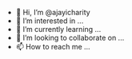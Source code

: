 - 👋 Hi, I’m @ajayicharity
- 👀 I’m interested in ...
- 🌱 I’m currently learning ...
- 💞️ I’m looking to collaborate on ...
- 📫 How to reach me ...

<!---
ajayicharity/ajayicharity is a ✨ special ✨ repository because its `README.md` (this file) appears on your GitHub profile.
You can click the Preview link to take a look at your changes.
--->
